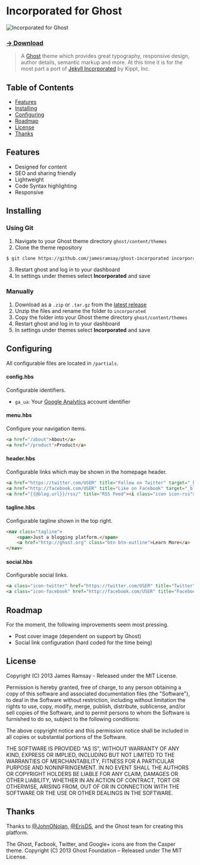 # Incorporated for Ghost

![Incorporated for Ghost](http://l.jwr.vc/uTpo+)

### [→ Download](https://github.com/jamesramsay/ghost-incorporated/releases/latest)

> A [Ghost](https://ghost.org/) theme which provides great typography, responsive design, author details, semantic markup and more. At this time it is for the most part a port of [Jekyll Incorporated](https://github.com/kippt/jekyll-incorporated) by Kippt, Inc.

## Table of Contents

* [Features](#features)
* [Installing](#installing)
* [Configuring](#configuring)
* [Roadmap](#roadmap)
* [License](#license)
* [Thanks](#thanks)

## Features

- Designed for content
- SEO and sharing friendly
- Lightweight
- Code Syntax highlighting
- Responsive

## Installing

### Using Git
1. Navigate to your Ghost theme directory `ghost/content/themes`
2. Clone the theme repository
```sh
$ git clone https://github.com/jamesramsay/ghost-incorporated incorporated
```
3. Restart ghost and log in to your dashboard
4. In settings under themes select **Incorporated** and save


### Manually
1. Download as a `.zip` or `.tar.gz` from the [latest release](https://github.com/jamesramsay/ghost-incorporated/releases/latest)
2. Unzip the files and rename the folder to `incorporated`
4. Copy the folder into your Ghost theme directory `ghost/content/themes`
5. Restart ghost and log in to your dashboard
4. In settings under themes select **Incorporated** and save

## Configuring

All configurable files are located in `/partials`.

#### config.hbs

Configurable identifiers.

* `ga_ua`: Your [Google Analytics](https://support.google.com/analytics/answer/1032385) account identifier

#### menu.hbs

Configure your navigation items.

```html
<a href="/about">About</a>
<a href="/product">Product</a>
```

#### header.hbs

Configurable links which may be shown in the homepage header.

```html
<a href="https://twitter.com/USER" title="Follow on Twitter" target="_blank"><i class="icon icon-twitter"></i></a>
<a href="http://facebook.com/USER" title="Like on Facebook" target="_blank"><i class="icon icon-facebook"></i></a>
<a href="{{@blog.url}}/rss/" title="RSS Feed"><i class="icon icon-rss"></i></a>
```

#### tagline.hbs

Configurable tagline shown in the top right.

```html
<nav class="tagline">
    <span>Just a blogging platform.</span>
    <a href="http://ghost.org" class="btn btn-outline">Learn More</a>
</nav>
```

#### social.hbs

Configurable social links.

```html
<a class="icon-twitter" href="https://twitter.com/USER" title="Twitter"><span class="hidden">Twitter</span></a>
<a class="icon-facebook" href="http://facebook.com/USER" title="Facebook"><span class="hidden">Facebook</span></a>
```

## Roadmap

For the moment, the following improvements seem most pressing.

- Post cover image (dependent on support by Ghost)
- Social link configuration (hard coded for the time being)

## License

Copyright (C) 2013 James Ramsay - Released under the MIT License.

Permission is hereby granted, free of charge, to any person obtaining a copy of this software and associated documentation files (the "Software"), to deal in the Software without restriction, including without limitation the rights to use, copy, modify, merge, publish, distribute, sublicense, and/or sell copies of the Software, and to permit persons to whom the Software is furnished to do so, subject to the following conditions:

The above copyright notice and this permission notice shall be included in all copies or substantial portions of the Software.

THE SOFTWARE IS PROVIDED "AS IS", WITHOUT WARRANTY OF ANY KIND, EXPRESS OR IMPLIED, INCLUDING BUT NOT LIMITED TO THE WARRANTIES OF MERCHANTABILITY, FITNESS FOR A PARTICULAR PURPOSE AND
NONINFRINGEMENT. IN NO EVENT SHALL THE AUTHORS OR COPYRIGHT HOLDERS BE LIABLE FOR ANY CLAIM, DAMAGES OR OTHER LIABILITY, WHETHER IN AN ACTION OF CONTRACT, TORT OR OTHERWISE, ARISING FROM, OUT OF OR IN CONNECTION WITH THE SOFTWARE OR THE USE OR OTHER DEALINGS IN THE SOFTWARE.

## Thanks

Thanks to [@JohnONolan](http://twitter/JohnONolan), [@ErisDS](http://twitter/ErisDS), and the Ghost team for creating this platform.

The Ghost, Facbook, Twitter, and Google+ icons are from the Casper theme.
Copyright (C) 2013 Ghost Foundation – Released under The MIT License.

